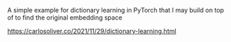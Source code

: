 A simple example for dictionary learning in PyTorch that I may build on top of to find the original embedding space

https://carlosoliver.co/2021/11/29/dictionary-learning.html
